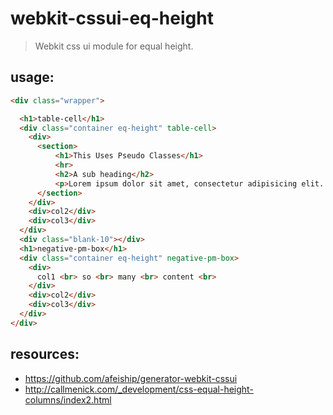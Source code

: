 # webkit-cssui-eq-height
> Webkit css ui module for equal height.

## usage:
```html
<div class="wrapper">

  <h1>table-cell</h1>
  <div class="container eq-height" table-cell>
    <div>
      <section>
          <h1>This Uses Pseudo Classes</h1>
          <hr>
          <h2>A sub heading</h2>
          <p>Lorem ipsum dolor sit amet, consectetur adipisicing elit. Eligendi, a id reprehenderit ipsa placeat recusandae hic. Dignissimos, recusandae, vitae nisi ipsum ratione illum fugit modi quia hic enim facilis voluptatum.</p>
      </section>
    </div>
    <div>col2</div>
    <div>col3</div>
  </div>
  <div class="blank-10"></div>
  <h1>negative-pm-box</h1>
  <div class="container eq-height" negative-pm-box>
    <div>
      col1 <br> so <br> many <br> content <br>
    </div>
    <div>col2</div>
    <div>col3</div>
  </div>
</div>
```

## resources:
+ https://github.com/afeiship/generator-webkit-cssui
+ http://callmenick.com/_development/css-equal-height-columns/index2.html
